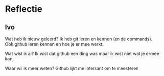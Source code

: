 # Reflectie
## Ivo

Wat heb ik nieuw geleerd?
Ik heb git leren en kennen (en de commands). Ook github leren kennen en hoe je er mee werkt. 

Wat wist ik al?
Ik wist dat github een ding was maar ik wist niet wat je ermee kon.

Waar wil ik meer weten?
Github lijkt me intersant om te meesteren 



